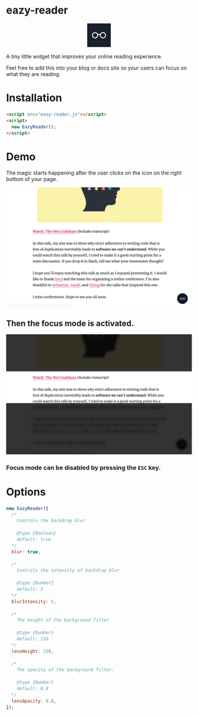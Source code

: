 # eazy-reader

<div style="text-align: center">
  <img width="64" height="auto" src="./docs/icon.png"/>
</div>

A tiny little widget that improves your online reading experience.

Feel free to add this into your blog or docs site so your users can focus on what
they are reading.

# Installation

```html
<script src="eazy-reader.js"></script>
<script>
  new EazyReader();
</script>
```

# Demo

The magic starts happening after the user clicks on the icon on the right bottom of your page.

<div style="text-align: center">
  <img src="./docs/demo.png" height="auto"/>
</div>

## Then the focus mode is activated.

<div style="text-align: center">
  <img src="./docs/demo-2.png" height="auto"/>
</div>

### Focus mode can be disabled by pressing the `ESC` key.

# Options

```js
new EazyReader({
  /*
    Controls the backdrop blur

    @type {Boolean}
    default: true
  */
  blur: true,

  /*
    Controls the intensity of backdrop blur
    
    @type {Number}
    default: 5
  */
  blurIntensity: 5,

  /*
    The height of the background filter

    @type {Number}
    default: 150
  */
  lensHeight: 150,

  /*
    The opacity of the background filter.

    @type {Number}
    default: 0.8
  */
  lensOpacity: 0.8,
});
```
